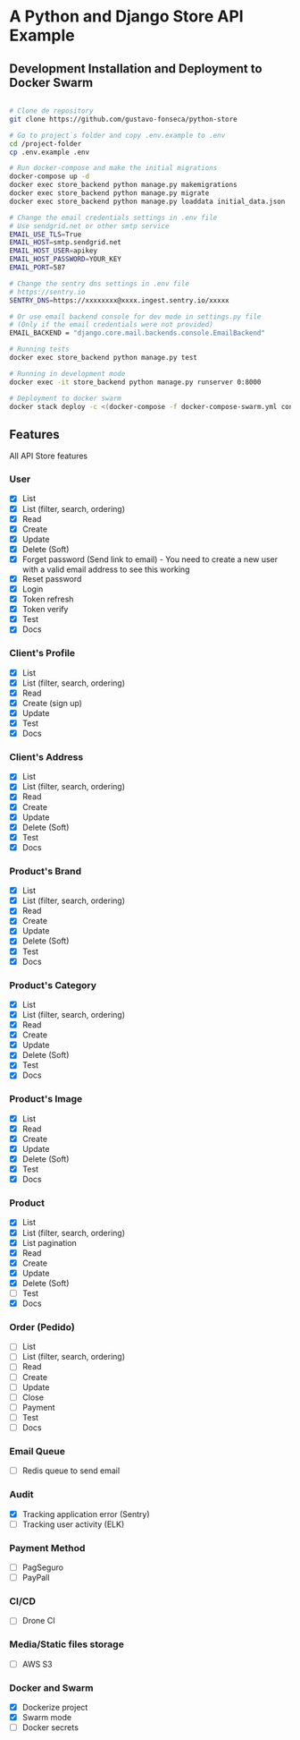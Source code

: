 # A Python and Django Store API Example

## Development Installation and Deployment to Docker Swarm

```bash

# Clone de repository
git clone https://github.com/gustavo-fonseca/python-store

# Go to project`s folder and copy .env.example to .env
cd /project-folder
cp .env.example .env

# Run docker-compose and make the initial migrations
docker-compose up -d
docker exec store_backend python manage.py makemigrations
docker exec store_backend python manage.py migrate
docker exec store_backend python manage.py loaddata initial_data.json

# Change the email credentials settings in .env file
# Use sendgrid.net or other smtp service
EMAIL_USE_TLS=True
EMAIL_HOST=smtp.sendgrid.net
EMAIL_HOST_USER=apikey
EMAIL_HOST_PASSWORD=YOUR_KEY
EMAIL_PORT=587

# Change the sentry dns settings in .env file
# https://sentry.io
SENTRY_DNS=https://xxxxxxxx@xxxx.ingest.sentry.io/xxxxx

# Or use email backend console for dev mode in settings.py file
# (Only if the email credentials were not provided)
EMAIL_BACKEND = "django.core.mail.backends.console.EmailBackend"

# Running tests
docker exec store_backend python manage.py test

# Running in development mode
docker exec -it store_backend python manage.py runserver 0:8000

# Deployment to docker swarm
docker stack deploy -c <(docker-compose -f docker-compose-swarm.yml config) store

```

## Features

All API Store features

### User
- [x] List 
- [x] List (filter, search, ordering)
- [x] Read 
- [x] Create 
- [x] Update 
- [x] Delete (Soft)
- [x] Forget password (Send link to email) - You need to create a new user with a valid email address to see this working
- [x] Reset password
- [x] Login
- [x] Token refresh
- [x] Token verify
- [x] Test
- [x] Docs

### Client's Profile
- [x] List 
- [x] List (filter, search, ordering)
- [x] Read 
- [x] Create (sign up)
- [x] Update 
- [x] Test
- [x] Docs

### Client's Address
- [x] List 
- [x] List (filter, search, ordering)
- [x] Read 
- [x] Create 
- [x] Update 
- [x] Delete (Soft)
- [x] Test
- [x] Docs

### Product's Brand
- [x] List 
- [x] List (filter, search, ordering)
- [x] Read 
- [x] Create 
- [x] Update 
- [x] Delete (Soft)
- [x] Test
- [x] Docs

### Product's Category
- [x] List 
- [x] List (filter, search, ordering)
- [x] Read 
- [x] Create 
- [x] Update 
- [x] Delete (Soft)
- [x] Test
- [x] Docs

### Product's Image
- [x] List 
- [x] Read 
- [x] Create 
- [x] Update 
- [x] Delete (Soft)
- [x] Test
- [x] Docs

### Product
- [x] List 
- [x] List (filter, search, ordering)
- [x] List pagination
- [x] Read 
- [x] Create 
- [x] Update 
- [x] Delete (Soft)
- [ ] Test
- [x] Docs

### Order (Pedido)
- [ ] List 
- [ ] List (filter, search, ordering)
- [ ] Read 
- [ ] Create 
- [ ] Update 
- [ ] Close
- [ ] Payment
- [ ] Test
- [ ] Docs

### Email Queue
- [ ] Redis queue to send email

### Audit
- [x] Tracking application error (Sentry)
- [ ] Tracking user activity (ELK)

### Payment Method
- [ ] PagSeguro
- [ ] PayPall

### CI/CD
- [ ] Drone CI

### Media/Static files storage
- [ ] AWS S3

### Docker and Swarm
- [x] Dockerize project
- [x] Swarm mode
- [ ] Docker secrets
